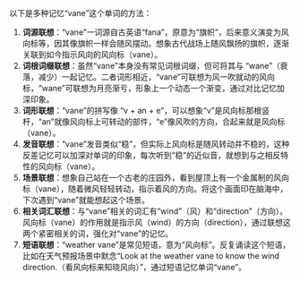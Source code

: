 以下是多种记忆“vane”这个单词的方法：
1. **词源联想**：“vane”一词源自古英语“fana”，原意为“旗帜”，后来意义演变为风向标等，因其像旗帜一样会随风摆动。想象古代战场上随风飘扬的旗帜，逐渐关联到如今指示风向的风向标（vane）。
2. **词根词缀联想**：虽然“vane”本身没有常见词根词缀，但可将其与 “wane”（衰落，减少）一起记忆。二者词形相近，“vane”可联想为风一吹就动的风向标，“wane”可联想为月亮渐亏，形象上一个动态一个渐变，通过对比记忆加深印象。
3. **词形联想**：“vane”的拼写像 “v + an + e”，可以想象“v”是风向标那根竖杆，“an”就像风向标上可转动的部件，“e”像风吹的方向，合起来就是风向标（vane）。
4. **发音联想**：“vane”发音类似“稳”，但实际上风向标是随风转动并不稳的，这种反差记忆可以加深对单词的印象，每次听到“稳”的近似音，就想到与之相反特性的风向标（vane）。
5. **场景联想**：想象自己站在一个古老的庄园外，看到屋顶上有一个金属制的风向标（vane），随着微风轻轻转动，指示着风的方向。将这个画面印在脑海中，下次遇到“vane”就能想起这个场景。
6. **相关词汇联想**：与“vane”相关的词汇有“wind”（风）和“direction”（方向）。风向标（vane）的作用就是指示风（wind）的方向（direction），通过联想这两个紧密相关的词，强化对“vane”的记忆。
7. **短语联想**：“weather vane”是常见短语，意为“风向标”。反复诵读这个短语，比如在天气预报场景中默念“Look at the weather vane to know the wind direction.（看风向标来知晓风向）”，通过短语记忆单词“vane”。 